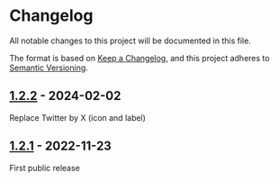 # Changelog

All notable changes to this project will be documented in this file.

The format is based on [Keep a Changelog](https://keepachangelog.com/en/1.0.0/),
and this project adheres to [Semantic Versioning](https://semver.org/spec/v2.0.0.html).

## [1.2.2] - 2024-02-02

Replace Twitter by X (icon and label)

## [1.2.1] - 2022-11-23

First public release

[1.2.1]: https://github.com/Kaeness/Omeka-S-module-ShareMeBaby/releases/tag/v1.2.1
[1.2.2]: https://github.com/Kaeness/Omeka-S-module-ShareMeBaby/releases/tag/v1.2.2